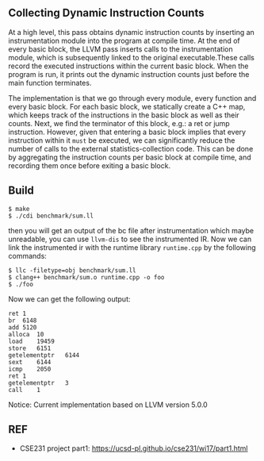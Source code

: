 ## Collecting Dynamic Instruction Counts
At a high level, this pass obtains dynamic instruction counts by inserting an instrumentation module into the program at compile time.
At the end of every basic block, the LLVM pass inserts calls to the instrumentation module, which is subsequently linked to the original executable.These calls record the executed instructions within the current basic block. When the program is run, it prints out the dynamic instruction counts just before the main function terminates.

The implementation is that we go through every module, every function and every basic block. For each basic block, we statically create a C++ map, which keeps track of the instructions in the basic block as well as their counts. Next, we find the terminator of this block, e.g.: a ret or jump instruction.
However, given that entering a basic block implies that every instruction within it `must` be executed, we can significantly reduce the number of calls to the external statistics-collection code. This can be done by aggregating the instruction counts per basic block at compile time, and recording them once before exiting a basic block.

## Build

```
$ make
$ ./cdi benchmark/sum.ll
```

then you will get an output of the bc file after instrumentation which maybe unreadable, you can use `llvm-dis` to see the instrumented IR.
Now we can link the instrumented ir with the runtime library `runtime.cpp` by the following commands:

```
$ llc -filetype=obj benchmark/sum.ll
$ clang++ benchmark/sum.o runtime.cpp -o foo
$ ./foo
```

Now we can get the following output:

```
ret	1
br	6148
add	5120
alloca	10
load	19459
store	6151
getelementptr	6144
sext	6144
icmp	2050
ret	1
getelementptr	3
call	1
```

Notice: Current implementation based on LLVM version 5.0.0

## REF
- CSE231 project part1: <https://ucsd-pl.github.io/cse231/wi17/part1.html>
